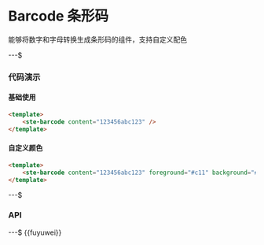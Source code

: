 # Barcode 条形码

能够将数字和字母转换生成条形码的组件，支持自定义配色

---$

### 代码演示

#### 基础使用

```html
<template>
    <ste-barcode content="123456abc123" />
</template>
```

#### 自定义颜色

```html
<template>
    <ste-barcode content="123456abc123" foreground="#c11" background="#dad" />
</template>
```

---$

### API

<!-- props -->

---$
{{fuyuwei}}
